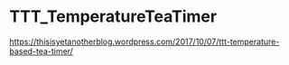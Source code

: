 # TTT_TemperatureTeaTimer
https://thisisyetanotherblog.wordpress.com/2017/10/07/ttt-temperature-based-tea-timer/